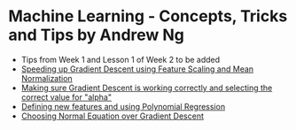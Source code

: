 # Machine Learning - Concepts, Tricks and Tips by Andrew Ng
* Tips from Week 1 and Lesson 1 of Week 2 to be added
* [Speeding up Gradient Descent using Feature Scaling and Mean Normalization](https://www.coursera.org/learn/machine-learning/lecture/xx3Da/gradient-descent-in-practice-i-feature-scaling)
* [Making sure Gradient Descent is working correctly and selecting the correct value for "alpha"](https://www.coursera.org/learn/machine-learning/lecture/3iawu/gradient-descent-in-practice-ii-learning-rate)
* [Defining new features and using Polynomial Regression](https://www.coursera.org/learn/machine-learning/lecture/Rqgfz/features-and-polynomial-regression)
* [Choosing Normal Equation over Gradient Descent](https://www.coursera.org/learn/machine-learning/lecture/2DKxQ/normal-equation)
